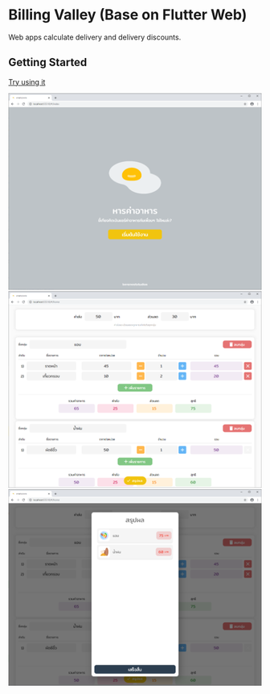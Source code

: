 # Billing Valley (Base on Flutter Web)

Web apps calculate delivery and delivery discounts.

## Getting Started

[Try using it](https://benznest.github.io/billing_valley/web/)

![Billing Valley ](screenshots/1.png)
![Billing Valley ](screenshots/2.png)
![Billing Valley ](screenshots/3.png)